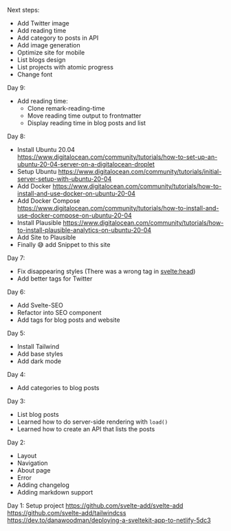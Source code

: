 Next steps:
* Add Twitter image
* Add reading time
* Add category to posts in API
* Add image generation
* Optimize site for mobile
* List blogs design
* List projects with atomic progress
* Change font

Day 9:
* Add reading time:
  * Clone remark-reading-time
  * Move reading time output to frontmatter
  * Display reading time in blog posts and list

Day 8:
* Install Ubuntu 20.04 https://www.digitalocean.com/community/tutorials/how-to-set-up-an-ubuntu-20-04-server-on-a-digitalocean-droplet
* Setup Ubuntu https://www.digitalocean.com/community/tutorials/initial-server-setup-with-ubuntu-20-04
* Add Docker https://www.digitalocean.com/community/tutorials/how-to-install-and-use-docker-on-ubuntu-20-04
* Add Docker Compose https://www.digitalocean.com/community/tutorials/how-to-install-and-use-docker-compose-on-ubuntu-20-04
* Install Plausible https://www.digitalocean.com/community/tutorials/how-to-install-plausible-analytics-on-ubuntu-20-04
* Add Site to Plausible
* Finally 😅 add Snippet to this site

Day 7:
* Fix disappearing styles (There was a wrong tag in <svelte:head>)
* Add better tags for Twitter

Day 6:
* Add Svelte-SEO
* Refactor into SEO component
* Add tags for blog posts and website

Day 5:
* Install Tailwind
* Add base styles
* Add dark mode

Day 4: 
* Add categories to blog posts

Day 3:
* List blog posts
* Learned how to do server-side rendering with `load()`
* Learned how to create an API that lists the posts

Day 2:
* Layout
* Navigation
* About page
* Error
* Adding changelog
* Adding markdown support

Day 1: Setup project
https://github.com/svelte-add/svelte-add
https://github.com/svelte-add/tailwindcss
https://dev.to/danawoodman/deploying-a-sveltekit-app-to-netlify-5dc3